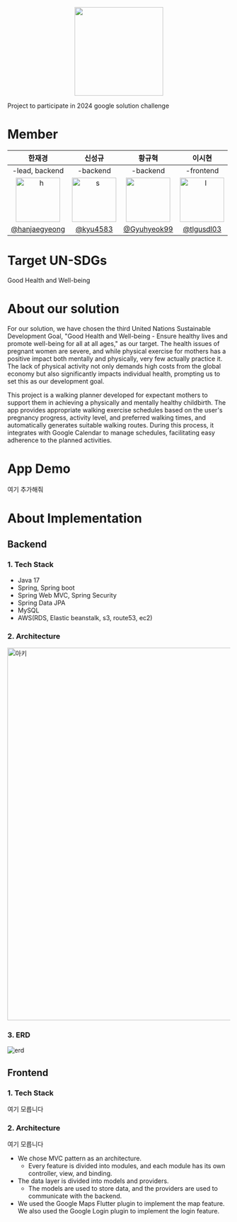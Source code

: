 
<p align="center"><img src="https://res.cloudinary.com/startup-grind/image/upload/c_fill,dpr_2,f_auto,g_center,q_auto:good/v1/gcs/platform-data-dsc/contentbuilder/GDG-Bevy-ChapterThumbnail.png" height="200px" width="200px"></p>

Project to participate in 2024 google solution challenge

# Member
|한재경|신성규|황규혁|이시현|
|:-:|:-:|:-:|:-:|
|-lead, backend|-backend|-backend|-frontend|
|<img alt="h" src="https://github.com/INHAGDSC-stack-overflow/.github/assets/126947828/9ad665a6-dc05-481f-9f70-04d8a6d8b33c" width="100px">|<img width="100" alt="s" src="https://github.com/INHAGDSC-stack-overflow/.github/assets/126947828/8b886570-a9df-4323-a203-b29bdd55673f">|<img src="https://github.com/umc-hackathon-Y/Y-Server/assets/113760409/22148297-a7db-4abd-86cf-952e35e1be61" width="100px" />|<img width="100" alt="l" src="https://github.com/INHAGDSC-stack-overflow/.github/assets/126947828/cdfd0562-4ff3-4e5d-b8f4-5ba4e02c45d7">|
|[@hanjaegyeong](https://github.com/hanjaegyeong)|[@kyu4583](https://github.com/kyu4583)|[@Gyuhyeok99](https://github.com/Gyuhyeok99)|[@tlgusdl03](https://github.com/tlgusdl03)|

# Target UN-SDGs

Good Health and Well-being 


# About our solution

 For our solution, we have chosen the third United Nations Sustainable Development Goal, "Good Health and Well-being - Ensure healthy lives and promote well-being for all at all ages," as our target. The health issues of pregnant women are severe, and while physical exercise for mothers has a positive impact both mentally and physically, very few actually practice it. The lack of physical activity not only demands high costs from the global economy but also significantly impacts individual health, prompting us to set this as our development goal.

 This project is a walking planner developed for expectant mothers to support them in achieving a physically and mentally healthy childbirth. The app provides appropriate walking exercise schedules based on the user's pregnancy progress, activity level, and preferred walking times, and automatically generates suitable walking routes. During this process, it integrates with Google Calendar to manage schedules, facilitating easy adherence to the planned activities.

 # App Demo

여기 추가해줘


# About Implementation
## Backend
### 1. Tech Stack
- Java 17
- Spring, Spring boot
- Spring Web MVC, Spring Security
- Spring Data JPA
- MySQL
- AWS(RDS, Elastic beanstalk, s3, route53, ec2)

### 2. Architecture
<img width="841" alt="아키" src="https://github.com/INHAGDSC-stack-overflow/.github/assets/126947828/04685343-84c4-4391-aa56-51799d46ba69">

### 3. ERD

![erd](https://github.com/INHAGDSC-stack-overflow/.github/assets/126947828/79029d03-d54d-42c2-a016-e31ea44006b7)

## Frontend
### 1. Tech Stack

여기 모릅니다

### 2. Architecture

여기 모릅니다

- We chose MVC pattern as an architecture.
  - Every feature is divided into modules, and each module has its own controller, view, and binding.
- The data layer is divided into models and providers. 
  - The models are used to store data, and the providers are used to communicate with the backend.
- We used the Google Maps Flutter plugin to implement the map feature. We also used the Google Login plugin to implement the login feature.
